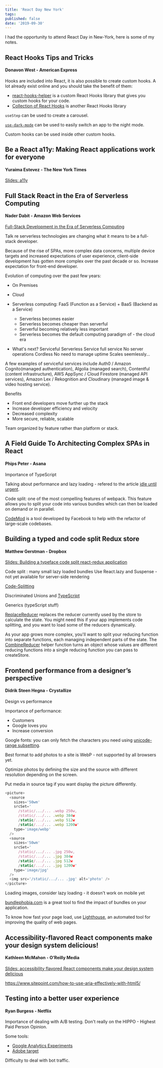 ```yaml
---
title: 'React Day New York'
tags: 
published: false
date: '2019-09-30'
---
```


I had the opportunity to attend React Day in New-York, here is some of my notes. 

## React Hooks Tips and Tricks
#### Donavon West - American Express

Hooks are included into React, it is also possible to create custom hooks. A lot already exist online and you should take the benefit of them:
- [react-hooks-helper](https://github.com/revelcw/react-hooks-helper) is a custom React Hooks library that gives you custom hooks for your code.
- [Collection of React Hooks](https://nikgraf.github.io/react-hooks/) is another React Hooks library

`useStep` can be used to create a carousel.

[`use-dark-mode`](https://github.com/donavon/use-dark-mode) can be used to easily switch an app to the night mode.

Custom hooks can be used inside other custom hooks.

## Be a React a11y: Making React applications work for everyone
#### Yuraima Estevez - The New York Times

[Slides: a11y](https://drive.google.com/file/d/1pn6j86tF-jWX3z8_IZQLtmruAT3bMtC7/view)

## Full Stack React in the Era of Serverless Computing
#### Nader Dabit - Amazon Web Services

[Full-Stack Development in the Era of Serverless Computing](https://medium.com/@dabit3/full-stack-development-in-the-era-of-serverless-computing-c1e49bba8580)

Talk re serverless technologies are changing what it means to be a full-stack developer.

Because of the rise of SPAs, more complex data concerns, multiple device targets and increased expectations of user experience, client-side development has gotten more complex over the past decade or so. Increase expectation for front-end developer.

Evolution of computing over the past few years:
- On Premises
- Cloud
- Serverless computing: FaaS (Function as a Service) + BaaS (Backend as a Service)

    - Serverless becomes easier
    - Serverless becomes cheaper than serverful
    - Serverful becoming relatively less important
    - Serverless becomes the default computing paradigm of - the cloud era

- What's next? Serviceful Serverless
    Service full service
    No server operations
    Cordless
    No need to manage uptime
    Scales seemlessly...
 
A few examples of serviceful services include Auth0 / Amazon Cognito(managed authentication), Algolia (managed search), Contentful (content infrastructure), AWS AppSync / Cloud Firestore (managed API services), Amazon Lex / Rekognition and Cloudinary (managed image & video hosting service).
 
Benefits

- Front end developers move further up the stack
- Increase developer efficiency and velocity
- Decreased complexity
- More secure, reliable, scalable

Team organized by feature rather than platform or stack.

## A Field Guide To Architecting Complex SPAs in React
#### Phips Peter - Asana

Importance of TypeScript

Talking about performance and lazy loading - refered to the article [idle until urgent](https://philipwalton.com/articles/idle-until-urgent/).

Code split: one of the most compelling features of webpack. This feature allows you to split your code into various bundles which can then be loaded on demand or in parallel.

[CodeMod](https://github.com/facebook/codemod) is a tool developed by Facebook to help with the refactor of large-scale codebases.

## Building a typed and code split Redux store
#### Matthew Gerstman - Dropbox

[Slides: Building a typeface code split react-redux application](https://slides.slytherin.dev/#0)

Code split : many small lazy loaded bundles
Use React.lazy and Suspense - not yet available for server-side rendering

[Code-Splitting](https://reactjs.org/docs/code-splitting.html)

Discriminated Unions and [TypeScript](https://www.typescriptlang.org/docs/handbook/advanced-types.html#discriminated-unions)

Generics (typeScript stuff)

[ReplaceReducer](https://redux.js.org/api/store#replacereducernextreducer) replaces the reducer currently used by the store to calculate the state. You might need this if your app implements code splitting, and you want to load some of the reducers dynamically. 

As your app grows more complex, you'll want to split your reducing function into separate functions, each managing independent parts of the state. The [CombineReducer](https://redux.js.org/api/combinereducers) helper function turns an object whose values are different reducing functions into a single reducing function you can pass to createStore.

## Frontend performance from a designer’s perspective
#### Didrik Steen Hegna - Crystallize

Design vs performance

Importance of performance:
- Customers
- Google loves you
- Increase conversion
 
Google fonts: you can only fetch the characters you need using [unicode-range subsetting](https://developers.google.com/web/fundamentals/performance/optimizing-content-efficiency/webfont-optimization). 

Best format to add photos to a site is WebP - not supported by all browsers yet.

Optimize photos by defining the size and the source with different resolution depending on the screen.

Put media in source tag if you want display the picture differently.

```js
<picture>
  <source
    sizes='50wm'
    srcSet='
      /static/.../... .webp 250w,
      /static/.../... .webp 384w
      /static/.../... .webp 512w
      /static/.../... .webp 1200w'
    type='image/webp'
  />
  <source
    sizes='50wm'
    srcSet='
      /static/.../... .jpg 250w,
      /static/.../... .jpg 384w
      /static/.../... .jpg 512w
      /static/.../... .jpg 1200w'
    type='image/jpg'
  />
  <img src='/static/.../... .jpg' alt='photo' />
</picture>
```

Loading images, consider lazy loading - it doesn't work on mobile yet
 
[bundlephobia.com](https://bundlephobia.com/) is a great tool to find the impact of bundles on your application.

To know how fast your page load, use [Lighthouse](https://developers.google.com/web/tools/lighthouse), an automated tool for improving the quality of web pages.


## Accessibility-flavored React components make your design system delicious!
#### Kathleen McMahon - O’Reilly Media

[Slides: accessibility flavored React components make your design system delicious](https://noti.st/resource11/9e8JKR/accessibility-flavored-react-components-make-your-design-system-delicious)

https://www.sitepoint.com/how-to-use-aria-effectively-with-html5/

## Testing into a better user experience
#### Ryan Burgess - Netflix

Importance of dealing with A/B testing. Don't really on the HIPPO - Highest Paid Person Opinion.

Some tools: 

- [Google Analytics Experiments](https://developers.google.com/analytics/devguides/collection/analyticsjs/experiments)
- [Adobe target](adobe.com/marketing/target.html)

Difficulty to deal with bot traffic. 
